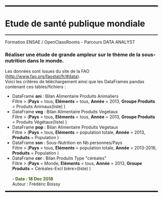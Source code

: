 <hr style="height: 4px; color: #839D2D; width: 100%; ">

# Etude de santé publique mondiale

<hr style="height: 2px; color: #839D2D; width: 100%; ">

Formation ENSAE / OpenClassRooms   -   Parcours DATA ANALYST
### Réaliser une étude de grande ampleur sur le thème de la sous-nutrition dans le monde.
Les données sont issues du site de la FAO (<http://www.fao.org/faostat/fr/#data>).  
Voici les critères de téléchargement ainsi que les DataFrames pandas contenant ces tables/fichiers :  
* DataFrame <strong>ani</strong> : Bilan Alimentaire Produits Animaliers <br>
  Filtre > (**Pays** = tous, **Eléments** = tous, **Année** = 2013, **Groupe Produits** = Produits Animaux(liste) )
* DataFrame <strong>veg</strong> : Bilan Alimentaire Produits Vegetaux <br>
  Filtre > (**Pays** = tous, **Eléments** = tous, **Année** = 2013, **Groupe Produits** = Produits Végétaux(liste) )
* DataFrame <strong>pop</strong> : Bilan Alimentaire Produits Vegetaux <br>
  Filtre > (**Pays** = tous, **Eléments** = population totale, **Année** = 2013, **Produits** = Population )
* DataFrame <strong>ssn</strong> : Sous-Nutrition en Nb.personnes/Pays <br>
  Filtre > (**Pays** = tous, **Eléments** = population totale, **Année** = 2013-2016, **Produits** = Population )
* DataFrame <strong>cer</strong> : Bilan Produits Type "cérèales" <br>
  Filtre > (**Pays** = Monde, **Eléments** = tous, **Année** = 2013, **Groupe Produits** = Cérèales-Excl bière>(liste) )
<br />&nbsp;<br />
**<font color='#38610B'>- Date : 18 Dec 2018</font>**  
Auteur : Frédéric Boissy
<hr style="height: 4px; color: #839D2D; width: 100%; ">
